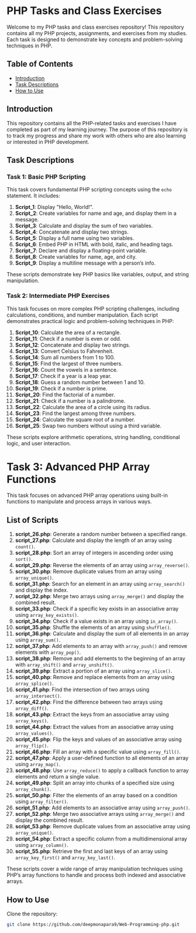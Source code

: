 # PHP Tasks and Class Exercises

Welcome to my PHP tasks and class exercises repository! This repository contains all my PHP projects, assignments, and exercises from my studies. Each task is designed to demonstrate key concepts and problem-solving techniques in PHP.

## Table of Contents

- [Introduction](#introduction)
- [Task Descriptions](#task-descriptions)
- [How to Use](#how-to-use)

## Introduction

This repository contains all the PHP-related tasks and exercises I have completed as part of my learning journey. The purpose of this repository is to track my progress and share my work with others who are also learning or interested in PHP development.

## Task Descriptions

### Task 1: Basic PHP Scripting

This task covers fundamental PHP scripting concepts using the `echo` statement. It includes:

1. **Script_1**: Display "Hello, World!".
2. **Script_2**: Create variables for name and age, and display them in a message.
3. **Script_3**: Calculate and display the sum of two variables.
4. **Script_4**: Concatenate and display two strings.
5. **Script_5**: Display a full name using two variables.
6. **Script_6**: Embed PHP in HTML with bold, italic, and heading tags.
7. **Script_7**: Declare and display a floating-point variable.
8. **Script_8**: Create variables for name, age, and city.
9. **Script_9**: Display a multiline message with a person’s info.

These scripts demonstrate key PHP basics like variables, output, and string manipulation.


### Task 2: Intermediate PHP Exercises

This task focuses on more complex PHP scripting challenges, including calculations, conditions, and number manipulation. Each script demonstrates practical logic and problem-solving techniques in PHP:

1. **Script_10**: Calculate the area of a rectangle.
2. **Script_11**: Check if a number is even or odd.
3. **Script_12**: Concatenate and display two strings.
4. **Script_13**: Convert Celsius to Fahrenheit.
5. **Script_14**: Sum all numbers from 1 to 100.
6. **Script_15**: Find the largest of three numbers.
7. **Script_16**: Count the vowels in a sentence.
8. **Script_17**: Check if a year is a leap year.
9. **Script_18**: Guess a random number between 1 and 10.
10. **Script_19**: Check if a number is prime.
11. **Script_20**: Find the factorial of a number.
12. **Script_21**: Check if a number is a palindrome.
13. **Script_22**: Calculate the area of a circle using its radius.
14. **Script_23**: Find the largest among three numbers.
15. **Script_24**: Calculate the square root of a number.
16. **Script_25**: Swap two numbers without using a third variable.

These scripts explore arithmetic operations, string handling, conditional logic, and user interaction.

# Task 3: Advanced PHP Array Functions

This task focuses on advanced PHP array operations using built-in functions to manipulate and process arrays in various ways.

## List of Scripts

1. **script_26.php**: Generate a random number between a specified range.
2. **script_27.php**: Calculate and display the length of an array using `count()`.
3. **script_28.php**: Sort an array of integers in ascending order using `sort()`.
4. **script_29.php**: Reverse the elements of an array using `array_reverse()`.
5. **script_30.php**: Remove duplicate values from an array using `array_unique()`.
6. **script_31.php**: Search for an element in an array using `array_search()` and display the index.
7. **script_32.php**: Merge two arrays using `array_merge()` and display the combined result.
8. **script_33.php**: Check if a specific key exists in an associative array using `array_key_exists()`.
9. **script_34.php**: Check if a value exists in an array using `in_array()`.
10. **script_35.php**: Shuffle the elements of an array using `shuffle()`.
11. **script_36.php**: Calculate and display the sum of all elements in an array using `array_sum()`.
12. **script_37.php**: Add elements to an array with `array_push()` and remove elements with `array_pop()`.
13. **script_38.php**: Remove and add elements to the beginning of an array with `array_shift()` and `array_unshift()`.
14. **script_39.php**: Extract a portion of an array using `array_slice()`.
15. **script_40.php**: Remove and replace elements from an array using `array_splice()`.
16. **script_41.php**: Find the intersection of two arrays using `array_intersect()`.
17. **script_42.php**: Find the difference between two arrays using `array_diff()`.
18. **script_43.php**: Extract the keys from an associative array using `array_keys()`.
19. **script_44.php**: Extract the values from an associative array using `array_values()`.
20. **script_45.php**: Flip the keys and values of an associative array using `array_flip()`.
21. **script_46.php**: Fill an array with a specific value using `array_fill()`.
22. **script_47.php**: Apply a user-defined function to all elements of an array using `array_map()`.
23. **script_48.php**: Use `array_reduce()` to apply a callback function to array elements and return a single value.
24. **script_49.php**: Split an array into chunks of a specified size using `array_chunk()`.
25. **script_50.php**: Filter the elements of an array based on a condition using `array_filter()`.
26. **script_51.php**: Add elements to an associative array using `array_push()`.
27. **script_52.php**: Merge two associative arrays using `array_merge()` and display the combined result.
28. **script_53.php**: Remove duplicate values from an associative array using `array_unique()`.
29. **script_54.php**: Extract a specific column from a multidimensional array using `array_column()`.
30. **script_55.php**: Retrieve the first and last keys of an array using `array_key_first()` and `array_key_last()`.

These scripts cover a wide range of array manipulation techniques using PHP’s array functions to handle and process both indexed and associative arrays.


## How to Use

Clone the repository:
   ```bash
   git clone https://github.com/deepmonapara9/Web-Programming-php.git

